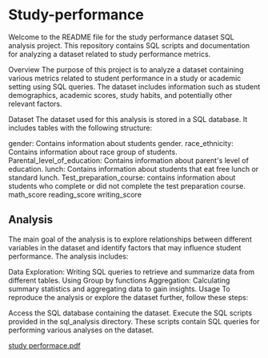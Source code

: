 # Study-performance
Welcome to the README file for the study performance dataset SQL analysis project. This repository contains SQL scripts and documentation for analyzing a dataset related to study performance metrics.

Overview
The purpose of this project is to analyze a dataset containing various metrics related to student performance in a study or academic setting using SQL queries. The dataset includes information such as student demographics, academic scores, study habits, and potentially other relevant factors.

Dataset
The dataset used for this analysis is stored in a SQL database. It includes tables with the following structure:

gender: Contains information about students gender.
race_ethnicity: Contains information about race group of students.
Parental_level_of_education: Contains information about parent's level of education.
lunch: Contains information about students that eat free lunch or standard lunch.
Test_preparation_course: contains information about students who complete or did not complete the test preparation course.
math_score
reading_score
writing_score

## Analysis
The main goal of the analysis is to explore relationships between different variables in the dataset and identify factors that may influence student performance. The analysis includes:

Data Exploration: Writing SQL queries to retrieve and summarize data from different tables.
Using Group  by functions
Aggregation: Calculating summary statistics and aggregating data to gain insights.
Usage
To reproduce the analysis or explore the dataset further, follow these steps:

Access the SQL database containing the dataset.
Execute the SQL scripts provided in the sql_analysis directory. These scripts contain SQL queries for performing various analyses on the dataset.

[study performace.pdf](https://github.com/MiracleUfuoma/Study-performance/files/14951102/study.performace.pdf)

